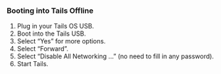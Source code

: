 ### Booting into Tails Offline

1. Plug in your Tails OS USB.
2. Boot into the Tails USB.
3. Select “Yes” for more options.
4. Select “Forward”.
5. Select “Disable All Networking …” (no need to fill in any password).
6. Start Tails.